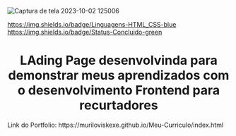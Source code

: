 
![Captura de tela 2023-10-02 125006](https://github.com/Muriloviskexe/Meu-Curriculo/assets/105250098/eb3325c6-e0f8-4a6b-8536-1404b2686e20)


https://img.shields.io/badge/Linguagens-HTML_CSS-blue https://img.shields.io/badge/Status-Concluido-green


<h1 align="center"> LAding Page desenvolvinda para demonstrar meus aprendizados com o desenvolvimento Frontend para recurtadores</h1>
Link do Portfolio: https://muriloviskexe.github.io/Meu-Curriculo/index.html
